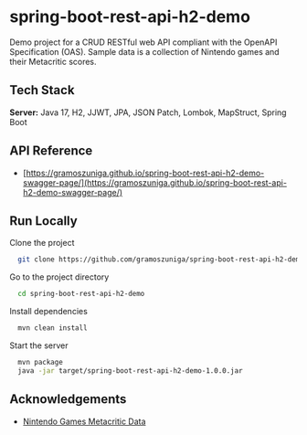 
# spring-boot-rest-api-h2-demo

Demo project for a CRUD RESTful web API compliant with the OpenAPI Specification (OAS). Sample data is a collection of Nintendo games and their Metacritic scores.


## Tech Stack

**Server:** Java 17, H2, JJWT, JPA, JSON Patch, Lombok, MapStruct, Spring Boot


## API Reference

- [https://gramoszuniga.github.io/spring-boot-rest-api-h2-demo-swagger-page/](https://gramoszuniga.github.io/spring-boot-rest-api-h2-demo-swagger-page/)


## Run Locally

Clone the project

```bash
  git clone https://github.com/gramoszuniga/spring-boot-rest-api-h2-demo
```

Go to the project directory

```bash
  cd spring-boot-rest-api-h2-demo
```

Install dependencies

```bash
  mvn clean install
```

Start the server

```bash
  mvn package
  java -jar target/spring-boot-rest-api-h2-demo-1.0.0.jar
```


## Acknowledgements

 - [Nintendo Games Metacritic Data](https://github.com/yaylinda/nintendo-games-ratings)


